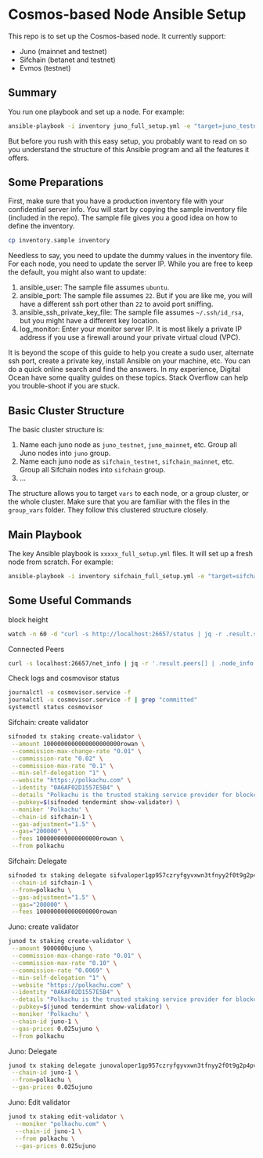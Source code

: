 # Cosmos-based Node Ansible Setup

This repo is to set up the Cosmos-based node. It currently support:

- Juno (mainnet and testnet)
- Sifchain (betanet and testnet)
- Evmos (testnet)

## Summary

You run one playbook and set up a node. For example:

```bash
ansible-playbook -i inventory juno_full_setup.yml -e "target=juno_testnet"
```

But before you rush with this easy setup, you probably want to read on so you understand the structure of this Ansible program and all the features it offers.

## Some Preparations

First, make sure that you have a production inventory file with your confidential server info. You will start by copying the sample inventory file (included in the repo). The sample file gives you a good idea on how to define the inventory.

```bash
cp inventory.sample inventory
```

Needless to say, you need to update the dummy values in the inventory file. For each node, you need to update the server IP. While you are free to keep the default, you might also want to update:

1. ansible_user: The sample file assumes `ubuntu`.
2. ansible_port: The sample file assumes `22`. But if you are like me, you will have a different ssh port other than `22` to avoid port sniffing.
3. ansible_ssh_private_key_file: The sample file assumes `~/.ssh/id_rsa`, but you might have a different key location.
4. log_monitor: Enter your monitor server IP. It is most likely a private IP address if you use a firewall around your private virtual cloud (VPC).

It is beyond the scope of this guide to help you create a sudo user, alternate ssh port, create a private key, install Ansible on your machine, etc. You can do a quick online search and find the answers. In my experience, Digital Ocean have some quality guides on these topics. Stack Overflow can help you trouble-shoot if you are stuck.

## Basic Cluster Structure

The basic cluster structure is:

1. Name each juno node as `juno_testnet`, `juno_mainnet`, etc. Group all Juno nodes into `juno` group.
2. Name each juno node as `sifchain_testnet`, `sifchain_mainnet`, etc. Group all Sifchain nodes into `sifchain` group.
3. ...

The structure allows you to target `vars` to each node, or a group cluster, or the whole cluster. Make sure that you are familiar with the files in the `group_vars` folder. They follow this clustered structure closely.

## Main Playbook

The key Ansible playbook is `xxxxx_full_setup.yml` files. It will set up a fresh node from scratch. For example:

```bash
ansible-playbook -i inventory sifchain_full_setup.yml -e "target=sifchain_betanet"
```

## Some Useful Commands

block height

```bash
watch -n 60 -d "curl -s http://localhost:26657/status | jq -r .result.sync_info.latest_block_height"
```

Connected Peers

```bash
curl -s localhost:26657/net_info | jq -r '.result.peers[] | .node_info.moniker, .node_info.id, .node_info.listen_addr, .remote_ip'
```

Check logs and cosmovisor status

```bash
journalctl -u cosmovisor.service -f
journalctl -u cosmovisor.service -f | grep "committed"
systemctl status cosmovisor
```

Sifchain: create validator

```bash
sifnoded tx staking create-validator \
 --amount 1000000000000000000000rowan \
 --commission-max-change-rate "0.01" \
 --commission-rate "0.02" \
 --commission-max-rate "0.1" \
 --min-self-delegation "1" \
 --website "https://polkachu.com" \
 --identity "0A6AF02D1557E5B4" \
 --details "Polkachu is the trusted staking service provider for blockchain projects. 100% refund for downtime slash. Contact us at hello@polkachu.com" \
 --pubkey=$(sifnoded tendermint show-validator) \
 --moniker 'Polkachu' \
 --chain-id sifchain-1 \
 --gas-adjustment="1.5" \
 --gas="200000" \
 --fees 100000000000000000rowan \
 --from polkachu
```

Sifchain: Delegate

```bash
sifnoded tx staking delegate sifvaloper1gp957czryfgyvxwn3tfnyy2f0t9g2p4pfj2j90 420000000000000000000rowan \
 --chain-id sifchain-1 \
 --from=polkachu \
 --gas-adjustment="1.5" \
 --gas="200000" \
 --fees 100000000000000000rowan
```

Juno: create validator

```bash
junod tx staking create-validator \
 --amount 9000000ujuno \
 --commission-max-change-rate "0.01" \
 --commission-max-rate "0.10" \
 --commission-rate "0.0069" \
 --min-self-delegation "1" \
 --website "https://polkachu.com" \
 --identity "0A6AF02D1557E5B4" \
 --details "Polkachu is the trusted staking service provider for blockchain projects. 100% refund for downtime slash. Contact us at hello@polkachu.com" \
 --pubkey=$(junod tendermint show-validator) \
 --moniker 'Polkachu' \
 --chain-id juno-1 \
 --gas-prices 0.025ujuno \
 --from polkachu
```

Juno: Delegate

```bash
junod tx staking delegate junovaloper1gp957czryfgyvxwn3tfnyy2f0t9g2p4pvzc6k3 33000000ujuno \
 --chain-id juno-1 \
 --from=polkachu \
 --gas-prices 0.025ujuno
```

Juno: Edit validator

```bash
junod tx staking edit-validator \
  --moniker "polkachu.com" \
  --chain-id juno-1 \
  --from polkachu \
  --gas-prices 0.025ujuno
```

